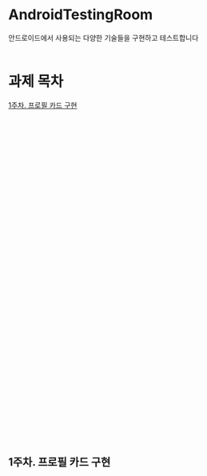 # AndroidTestingRoom
안드로이드에서 사용되는 다양한 기술들을 구현하고 테스트합니다
<br>
<br>
# 과제 목차

[1주차. 프로필 카드 구현 ](#1주차-프로필-카드-구현)

<br>
<br><br>
<br><br>
<br><br>
<br><br>
<br><br>
<br>
<br>
<br><br>
<br><br>
<br><br>
<br><br>
<br><br>
<br><br>
<br><br>
<br><br>
<br><br>
<br><br>
<br><br>
<br>

<br>
<br>

## 1주차. 프로필 카드 구현 


